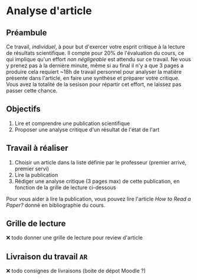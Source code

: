 # Analyse d'article

## Préambule

Ce travail, _individuel_, à pour but d'exercer votre esprit critique à la lecture de résultats scientifique. Il compte pour 20% de l'évaluation du cours, ce qui implique qu'un effort _non négligeable_ est attendu sur ce travail. Ne vous y prenez pas à la dernière minute, même si au final il n'y a que 3 pages a produire cela requiert ~18h de travail personnel pour analyser la matière présente dans l'article, en faire une synthèse et préparer votre critique. Vous avez la totalité de la sesison pour répartir cet effort, ne laissez pas passer cette chance.

## Objectifs

  1. Lire et comprendre une publication scientifique
  2. Proposer une analyse critique d'un résultat de l'état de l'art

## Travail à réaliser

  1. Choisir un article dans la liste définie par le professeur (premier arrivé, premier servi)
  2. Lire la publication
  3. Rédiger une analyse critique (3 pages max) de cette publication, en fonction de la grille de lecture ci-dessous

Pour vous aider à lire la publication, vous pouvez lire l'article _How to Read a Paper?_ donné en bibliographie du cours.


## Grille de lecture

:x: todo donner une grille de lecture pour review d'article

## Livraison du travail `AR`

:x: todo consignes de livraisons (boite de dépot Moodle ?)

